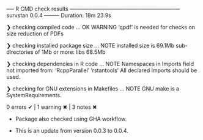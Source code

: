 
── R CMD check results ───────────────────────────── survstan 0.0.4 ────
Duration: 18m 23.9s

❯ checking compiled code ... OK
   WARNING
  ‘qpdf’ is needed for checks on size reduction of PDFs

❯ checking installed package size ... NOTE
    installed size is 69.1Mb
    sub-directories of 1Mb or more:
      libs  68.5Mb

❯ checking dependencies in R code ... NOTE
  Namespaces in Imports field not imported from:
    ‘RcppParallel’ ‘rstantools’
    All declared Imports should be used.

❯ checking for GNU extensions in Makefiles ... NOTE
  GNU make is a SystemRequirements.

0 errors ✔ | 1 warning ✖ | 3 notes ✖

* Package also checked using GHA workflow.

* This is an update from version 0.0.3 to 0.0.4.
